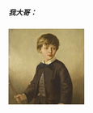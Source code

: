 #####  我大哥：

<a href="https://github.com/zyycj">
    <img src="My/img/three.jpeg" width="150px">
</a> 


